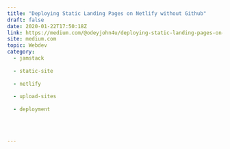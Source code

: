```yaml
---
title: "Deploying Static Landing Pages on Netlify without Github"
draft: false
date: 2020-01-22T17:50:18Z
link: https://medium.com/@odeyjohn4u/deploying-static-landing-pages-on-netlify-without-github-beb8689ec54e?source=rss------jamstack-5&utm_medium=RSS&utm_source=hune
site: medium.com
topic: Webdev
category:
  - jamstack
  
  - static-site
  
  - netlify
  
  - upload-sites
  
  - deployment
  
   
  

---
```

